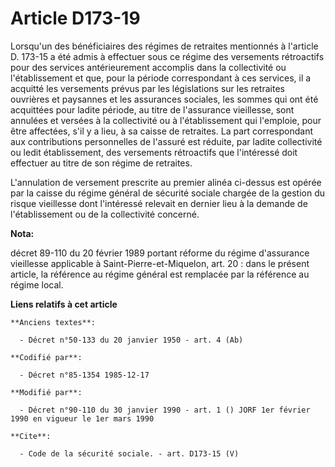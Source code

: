 # Article D173-19

Lorsqu'un des bénéficiaires des régimes de retraites mentionnés à l'article D. 173-15 a été admis à effectuer sous ce régime
des versements rétroactifs pour des services antérieurement accomplis dans la collectivité ou l'établissement et que, pour la
période correspondant à ces services, il a acquitté les versements prévus par les législations sur les retraites ouvrières et
paysannes et les assurances sociales, les sommes qui ont été acquittées pour ladite période, au titre de l'assurance
vieillesse, sont annulées et versées à la collectivité ou à l'établissement qui l'emploie, pour être affectées, s'il y a
lieu, à sa caisse de retraites. La part correspondant aux contributions personnelles de l'assuré est réduite, par ladite
collectivité ou ledit établissement, des versements rétroactifs que l'intéressé doit effectuer au titre de son régime de
retraites. 

L'annulation de versement prescrite au premier alinéa ci-dessus est opérée par la caisse du régime général de sécurité
sociale chargée de la gestion du risque vieillesse dont l'intéressé relevait en dernier lieu à la demande de l'établissement
ou de la collectivité concerné.

**Nota:**

décret 89-110 du 20 février 1989 portant réforme du régime d'assurance vieillesse applicable à Saint-Pierre-et-Miquelon, art.
20 : dans le présent article, la référence au régime général est remplacée par la référence au régime local.

**Liens relatifs à cet article**

	**Anciens textes**:

	  - Décret n°50-133 du 20 janvier 1950 - art. 4 (Ab)

	**Codifié par**:

	  - Décret n°85-1354 1985-12-17

	**Modifié par**:

	  - Décret n°90-110 du 30 janvier 1990 - art. 1 () JORF 1er février 1990 en vigueur le 1er mars 1990

	**Cite**:

	  - Code de la sécurité sociale. - art. D173-15 (V)
